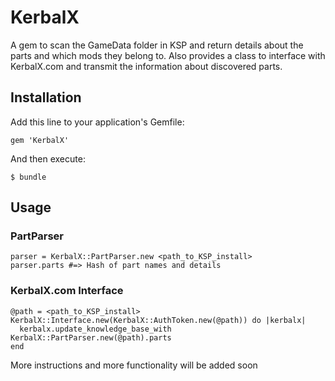 # KerbalX

A gem to scan the GameData folder in KSP and return details about the parts and which mods they belong to.
Also provides a class to interface with KerbalX.com and transmit the information about discovered parts.


## Installation

Add this line to your application's Gemfile:

    gem 'KerbalX'

And then execute:

    $ bundle

## Usage

### PartParser

    parser = KerbalX::PartParser.new <path_to_KSP_install>
    parser.parts #=> Hash of part names and details 
      
### KerbalX.com Interface      

    @path = <path_to_KSP_install>
    KerbalX::Interface.new(KerbalX::AuthToken.new(@path)) do |kerbalx|
      kerbalx.update_knowledge_base_with KerbalX::PartParser.new(@path).parts
    end
    
More instructions and more functionality will be added soon    
